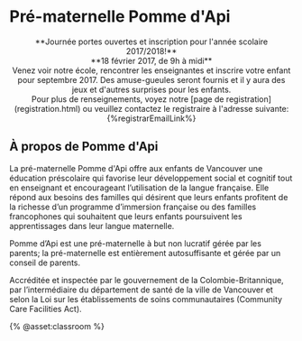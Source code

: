 # Pré-maternelle Pomme d'Api
<center>
**Journée portes ouvertes et inscription pour l'année scolaire 2017/2018!**
</center>

<center>
**18 février 2017, de 9h à midi**
</center>

<center>
Venez voir notre école, rencontrer les enseignantes et inscrire votre enfant pour septembre 2017. Des amuse-gueules seront fournis et il y aura des jeux et d'autres surprises pour les enfants.
</center>

<center>
Pour plus de renseignements, voyez notre [page de registration](registration.html) ou veuillez contactez le registraire à l'adresse suivante: {%registrarEmailLink%}
</center>

## À propos de Pomme d'Api

La pré-maternelle Pomme d'Api offre aux enfants de Vancouver une éducation préscolaire qui favorise leur développement social et cognitif tout en enseignant et encourageant l’utilisation de la langue française. Elle répond aux besoins des familles qui désirent que leurs enfants profitent de la richesse d’un programme d’immersion française ou des familles francophones qui souhaitent que leurs enfants poursuivent les apprentissages dans leur langue maternelle.

Pomme d’Api est une pré-maternelle à but non lucratif gérée par les parents; la pré-maternelle est entièrement autosuffisante et gérée par un conseil de parents. 

Accréditée et inspectée par le gouvernement de la Colombie-Britannique, par l’intermédiaire du département de santé de la ville de Vancouver et selon la Loi sur les établissements de soins communautaires (Community Care Facilities Act).

{% @asset:classroom %}
